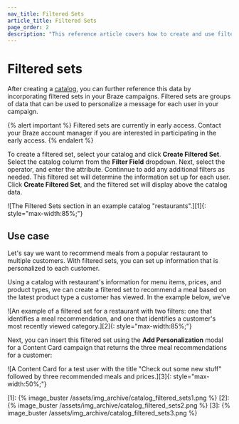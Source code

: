 ```yaml
---
nav_title: Filtered Sets
article_title: Filtered Sets
page_order: 2
description: "This reference article covers how to create and use filtered sets with your catalogs to reference data in your Braze campaigns."
---
```


# Filtered sets

After creating a [catalog]({{site.baseurl}}/user_guide/personalization_and_dynamic_content/catalog/), you can further reference this data by incorporating filtered sets in your Braze campaigns. Filtered sets are groups of data that can be used to personalize a message for each user in your campaign.

{% alert important %}
Filtered sets are currently in early access. Contact your Braze account manager if you are interested in participating in the early access.
{% endalert %}

To create a filtered set, select your catalog and click **Create Filtered Set**. Select the catalog column from the **Filter Field** dropdown. Next, select the operator, and enter the attribute. Continnue to add any additional filters as needed. This filtered set will determine the information set up for each user. Click **Create Filtered Set**, and the filtered set will display above the catalog data.

![The Filtered Sets section in an example catalog "restaurants".][1]{: style="max-width:85%;"}

## Use case

Let's say we want to recommend meals from a popular restaurant to multiple customers. With filtered sets, you can set up information that is personalized to each customer. 

Using a catalog with restaurant's information for menu items, prices, and product types, we can create a filtered set to recommend a meal based on the latest product type a customer has viewed. In the example below, we've 

![An example of a filtered set for a restaurant with two filters: one that identifies a meal recommendation, and one that identifies a customer's most recently viewed category.][2]{: style="max-width:85%;"}

Next, you can insert this filtered set using the **Add Personalization** modal for a Content Card campaign that returns the three meal recommendations for a customer:

![A Content Card for a test user with the title "Check out some new stuff" followed by three recommended meals and prices.][3]{: style="max-width:50%;"}

[1]: {% image_buster /assets/img_archive/catalog_filtered_sets1.png %}
[2]: {% image_buster /assets/img_archive/catalog_filtered_sets2.png %}
[3]: {% image_buster /assets/img_archive/catalog_filtered_sets3.png %}